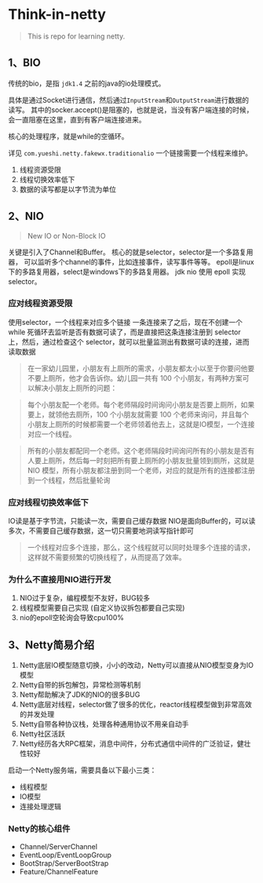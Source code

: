 # Think-in-netty

> This is repo for learning netty.

## 1、BIO

传统的bio，是指 `jdk1.4` 之前的java的io处理模式。

具体是通过Socket进行通信，然后通过`InputStream`和`OutputStream`进行数据的读写。
其中的socker.accept()是阻塞的，也就是说，当没有客户端连接的时候，会一直阻塞在这里，直到有客户端连接进来。

核心的处理程序，就是while的空循环。

详见 `com.yueshi.netty.fakewx.traditionalio`
一个链接需要一个线程来维护。

1. 线程资源受限
2. 线程切换效率低下
3. 数据的读写都是以字节流为单位

## 2、NIO

> New IO or Non-Block IO

关键是引入了Channel和Buffer。
核心的就是selector，selector是一个多路复用器，
可以监听多个channel的事件，比如连接事件，读写事件等等。
epoll是linux下的多路复用器，select是windows下的多路复用器。
jdk nio 使用 epoll 实现selector。

### 应对线程资源受限
使用selector，一个线程来对应多个链接
一条连接来了之后，现在不创建一个 while 死循环去监听是否有数据可读了，而是直接把这条连接注册到 selector
上，然后，通过检查这个 selector，就可以批量监测出有数据可读的连接，进而读取数据

> 在一家幼儿园里，小朋友有上厕所的需求，小朋友都太小以至于你要问他要不要上厕所，他才会告诉你。幼儿园一共有
100 个小朋友，有两种方案可以解决小朋友上厕所的问题：

> 每个小朋友配一个老师。每个老师隔段时间询问小朋友是否要上厕所，如果要上，就领他去厕所，100 个小朋友就需要
100 个老师来询问，并且每个小朋友上厕所的时候都需要一个老师领着他去上，这就是IO模型，一个连接对应一个线程。

> 所有的小朋友都配同一个老师。这个老师隔段时间询问所有的小朋友是否有人要上厕所，然后每一时刻把所有要上厕所的小朋友批量领到厕所，这就是
NIO 模型，所有小朋友都注册到同一个老师，对应的就是所有的连接都注册到一个线程，然后批量轮询

### 应对线程切换效率低下

IO读是基于字节流，只能读一次，需要自己缓存数据
NIO是面向Buffer的，可以读多次，不需要自己缓存数据，这一切只需要地洞读写指针即可

> 一个线程对应多个连接，那么，这个线程就可以同时处理多个连接的请求，这样就不需要频繁的切换线程了，从而提高了效率。

### 为什么不直接用NIO进行开发
1. NIO过于复杂，编程模型不友好，BUG较多
2. 线程模型需要自己实现 (自定义协议拆包都要自己实现)
3. nio的epoll空轮询会导致cpu100%

## 3、Netty简易介绍
1. Netty底层IO模型随意切换，小小的改动，Netty可以直接从NIO模型变身为IO模型
2. Netty自带的拆包解包，异常检测等机制
3. Netty帮助解决了JDK的NIO的很多BUG
4. Netty底层对线程，selector做了很多的优化，reactor线程模型做到非常高效的并发处理
5. Netty自带各种协议栈，处理各种通用协议不用亲自动手
6. Netty社区活跃
7. Netty经历各大RPC框架，消息中间件，分布式通信中间件的广泛验证，健壮性较好

启动一个Netty服务端，需要具备以下最小三类：
- 线程模型
- IO模型
- 连接处理逻辑

### Netty的核心组件
- Channel/ServerChannel
- EventLoop/EventLoopGroup
- BootStrap/ServerBootStrap
- Feature/ChannelFeature